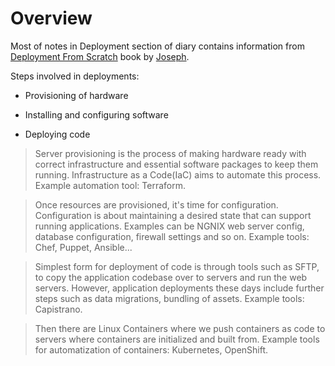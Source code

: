 # Overview

Most of notes in Deployment section of diary contains information from [Deployment From Scratch](https://deploymentfromscratch.com/) book by [Joseph](https://strzibny.name/).

Steps involved in deployments:

- Provisioning of hardware

- Installing and configuring software

- Deploying code

> Server provisioning is the process of making hardware ready with correct infrastructure and essential software packages to keep them running. Infrastructure as a Code(IaC) aims to automate this process. Example automation tool: Terraform.

> Once resources are provisioned, it's time for configuration. Configuration is about maintaining a desired state that can support running applications. Examples can be NGNIX web server config, database configuration, firewall settings and so on. Example tools: Chef, Puppet, Ansible...

> Simplest form for deployment of code is through tools such as SFTP, to copy the application codebase over to servers and run the web servers. However, application deployments these days include further steps such as data migrations, bundling of assets. Example tools: Capistrano.

> Then there are Linux Containers where we push containers as code to servers where containers are initialized and built from. Example tools for automatization of containers: Kubernetes, OpenShift.

